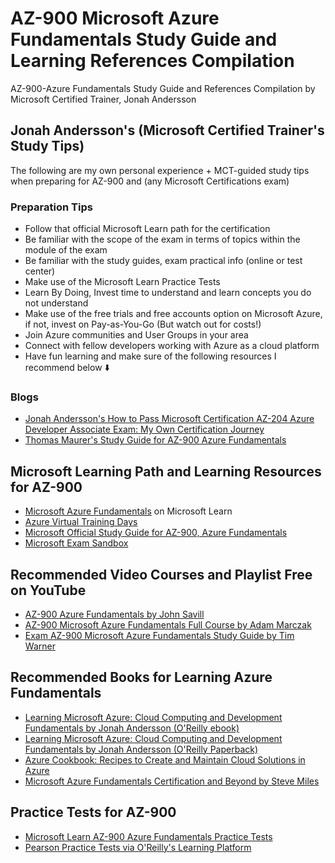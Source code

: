 # AZ-900 Microsoft Azure Fundamentals Study Guide and Learning References Compilation

AZ-900-Azure Fundamentals Study Guide and References Compilation by Microsoft Certified Trainer, Jonah Andersson

## Jonah Andersson's (Microsoft Certified Trainer's Study Tips)
The following are my own personal experience + MCT-guided study tips when preparing for AZ-900 and (any Microsoft Certifications exam) 

### Preparation Tips 
- Follow that official Microsoft Learn path for the certification
- Be familiar with the scope of the exam in terms of topics within the module of the exam
- Be familiar with the study guides, exam practical info (online or test center)
- Make use of the Microsoft Learn Practice Tests
- Learn By Doing, Invest time to understand and learn concepts you do not understand
- Make use of the free trials and free accounts option on Microsoft Azure, if not, invest on Pay-as-You-Go (But watch out for costs!)
- Join Azure communities and User Groups in your area
- Connect with fellow developers working with Azure as a cloud platform
- Have fun learning and make sure of the following resources I recommend below  ⬇️

### Blogs 
- [Jonah Andersson's How to Pass Microsoft Certification AZ-204 Azure Developer Associate Exam: My Own Certification Journey](https://jonahandersson.tech/how-i-passed-microsoft-certification-az-204-azure-developer-associate-exam/)
- [Thomas Maurer's Study Guide for AZ-900 Azure Fundamentals](https://www.thomasmaurer.ch/2020/03/az-900-study-guide-microsoft-azure-fundamentals-2021/)

## Microsoft Learning Path and Learning Resources for AZ-900 

- [Microsoft Azure Fundamentals](https://learn.microsoft.com/en-us/training/courses/az-900t00) on Microsoft Learn
- [Azure Virtual Training Days](https://www.microsoft.com/en-ie/training-days?msockid=1fde545977fe6ea517c840d276a96fed)
- [Microsoft Official Study Guide for AZ-900, Azure Fundamentals](https://learn.microsoft.com/en-us/credentials/certifications/resources/study-guides/az-900)
- [Microsoft Exam Sandbox](https://www.starttest.com/ITDVersions/22.0.0.0/ITDStart.aspx?SVC=432ce17f-edef-4220-8496-cce8f482f90b)

## Recommended Video Courses and Playlist Free on YouTube

- [AZ-900 Azure Fundamentals by John Savill](https://www.youtube.com/watch?v=pY0LnKiDwRA&list=PLlVtbbG169nED0_vMEniWBQjSoxTsBYS3)
- [AZ-900 Microsoft Azure Fundamentals Full Course by Adam Marczak](https://www.youtube.com/watch?v=NPEsD6n9A_I&list=PLGjZwEtPN7j-Q59JYso3L4_yoCjj2syrM)
- [Exam AZ-900 Microsoft Azure Fundamentals Study Guide by Tim Warner](https://www.youtube.com/watch?v=HfZ1kgHlrfg&list=PLYGZ9Q0oTOHfsI-3IAhvyc09ssPDfoePv)

## Recommended Books for Learning Azure Fundamentals 

- [Learning Microsoft Azure: Cloud Computing and Development Fundamentals by Jonah Andersson (O'Reilly ebook)](https://www.oreilly.com/library/view/learning-microsoft-azure/9781098113315/)
- [Learning Microsoft Azure: Cloud Computing and Development Fundamentals by Jonah Andersson (O'Reilly Paperback)](https://www.amazon.com/_/dp/1098113322)
- [Azure Cookbook: Recipes to Create and Maintain Cloud Solutions in Azure](https://www.amazon.com/Azure-Cookbook-Recipes-Maintain-Solutions/dp/1098135792)
- [Microsoft Azure Fundamentals Certification and Beyond by Steve Miles](https://www.amazon.com/Microsoft-Fundamentals-Certification-Beyond-hands/dp/1837630593) 

## Practice Tests for AZ-900 

- [Microsoft Learn AZ-900 Azure Fundamentals Practice Tests](https://learn.microsoft.com/en-us/credentials/certifications/azure-fundamentals/practice/assessment?assessment-type=practice&assessmentId=23&practice-assessment-type=certification)
- [Pearson Practice Tests via O'Reilly's Learning Platform](https://learning.oreilly.com/certifications/9780137984688/)
